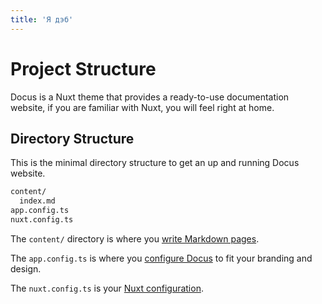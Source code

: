 ```yaml
---
title: 'Я дэб'
---
```


# Project Structure

Docus is a Nuxt theme that provides a ready-to-use documentation website, if you are familiar with Nuxt, you will feel right at home.

## Directory Structure

This is the minimal directory structure to get an up and running Docus website.

```bash
content/
  index.md
app.config.ts
nuxt.config.ts
```

The `content/` directory is where you [write Markdown pages](/introduction/writing-pages).

The `app.config.ts` is where you [configure Docus](/introduction/configuration) to fit your branding and design.


The `nuxt.config.ts` is your [Nuxt configuration](https://nuxt.com/docs/getting-started/configuration).

